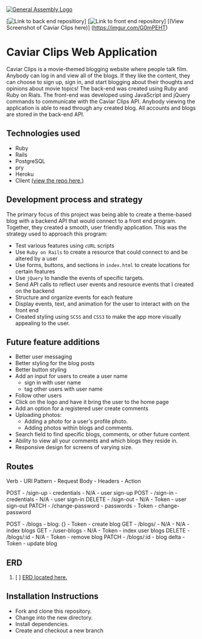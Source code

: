 [![General Assembly Logo](https://camo.githubusercontent.com/1a91b05b8f4d44b5bbfb83abac2b0996d8e26c92/687474703a2f2f692e696d6775722e636f6d2f6b6538555354712e706e67)](https://generalassemb.ly/education/web-development-immersive)

[![Link to back end repositiory](https://caviar-clips.herokuapp.com)]
[![Link to front end repository](https://maxxkowalik.github.io/caviar-clips-client/)]
[(View Screenshot of Caviar Clips here)] (https://imgur.com/G0mPEHT)

# Caviar Clips Web Application

Caviar Clips is a movie-themed blogging website where people talk film. Anybody can log in and view all of
the blogs. If they like the content, they can choose to sign up, sign in, and start blogging about their thoughts
and opinions about movie topics! The back-end was created using Ruby and Ruby on Rials. The front-end was developed
using JavaScript and jQuery commands to communicate with the Caviar Clips API. Anybody viewing the application
is able to read through any created blog. All accounts and blogs are stored in the back-end API.


## Technologies used

- Ruby
- Rails
- PostgreSQL
- pry
- Heroku
- Client [(view the repo here.)](https://github.com/MaxxKowalik/caviar-clips-client)

## Development process and strategy

The primary focus of this project was being able to create a theme-based blog with a backend
API that would connect to a front end program. Together, they created a smooth, user friendly
application. This was the strategy used to approach this program:
- Test various features using `cURL` scripts
- Use `Ruby on Rails` to create a resource that could connect to and be altered by a user
- Use forms, buttons, and sections in `index.html` to create locations for certain features
- Use `jQuery` to handle the events of specific targets.
- Send API calls to reflect user events and resource events that I created on the backend
- Structure and organize events for each feature
- Display events, text, and animation for the user to interact with on the front end
- Created styling using `SCSS` and `CSS3` to make the app more visually appealing to the user.

## Future feature additions
- Better user messaging
- Better styling for the blog posts
- Better button styling
- Add an input for users to create a user name
  - sign in with user name
  - tag other users with user name
- Follow other users
- Click on the logo and have it bring the user to the home page
- Add an option for a registered user create comments
- Uploading photos:
  - Adding a photo for a user's profile photo.
  - Adding photos within blogs and comments.
- Search field to find specific blogs, comments, or other future content.
- Ability to view all your comments and which blogs they reside in.
- Responsive design for screens of varying size.

## Routes
Verb - URI Pattern - Request Body - Headers - Action

POST - /sign-up - credentials -	N/A	- user sign-up
POST - /sign-in	- credentials	- N/A	- user sign-in
DELETE - /sign-out	- N/A	- Token	- user sign-out
PATCH	- /change-password - passwords - Token - change-password

POST - /blogs - blog: {} - Token - create blog
GET	- /blogs/ - N/A - N/A - index blogs
GET - /user-blogs - N/A - Token - index user blogs
DELETE - /blogs/:id - N/A - Token - remove blog
PATCH	- /blogs/:id - blog delta - Token - update blog

## ERD
1. [ ] [ERD located here.](https://imgur.com/I7UQdYV)

## Installation Instructions

- Fork and clone this repository.
- Change into the new directory.
- Install dependencies.
- Create and checkout a new branch
